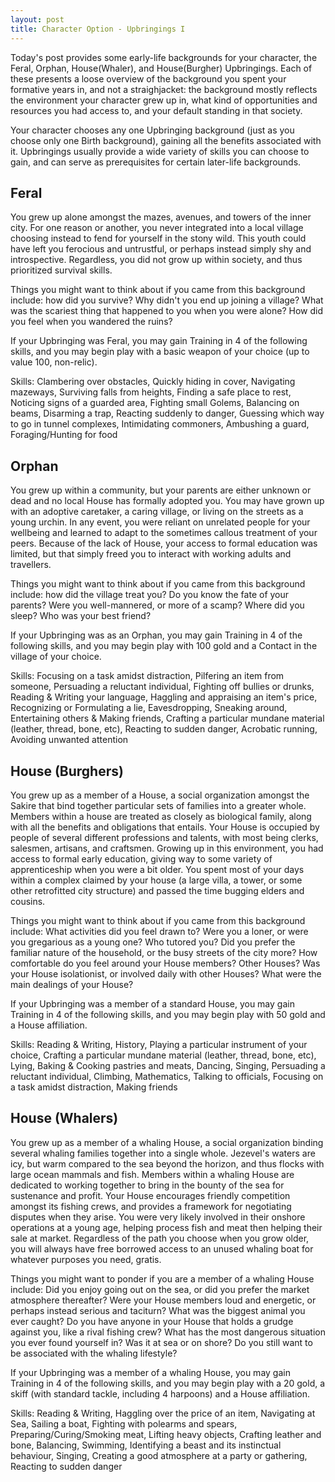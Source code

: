 ```yaml
---
layout: post
title: Character Option - Upbringings I
---
```


Today's post provides some early-life backgrounds for your character, the Feral, Orphan, House(Whaler), and House(Burgher) Upbringings. Each of these presents a loose overview of the background you spent your formative years in, and not a straighjacket: the background mostly reflects the environment your character grew up in, what kind of opportunities and resources you had access to, and your default standing in that society.

Your character chooses any one Upbringing background (just as you choose only one Birth background), gaining all the benefits associated with it. Upbringings usually provide a wide variety of skills you can choose to gain, and can serve as prerequisites for certain later-life backgrounds.
<h2>Feral</h2>
You grew up alone amongst the mazes, avenues, and towers of the inner city. For one reason or another, you never integrated into a local village choosing instead to fend for yourself in the stony wild. This youth could have left you ferocious and untrustful, or perhaps instead simply shy and introspective. Regardless, you did not grow up within society, and thus prioritized survival skills.

Things you might want to think about if you came from this background include: how did you survive? Why didn't you end up joining a village? What was the scariest thing that happened to you when you were alone? How did you feel when you wandered the ruins?

If your Upbringing was Feral, you may gain Training in 4 of the following skills, and you may begin play with a basic weapon of your choice (up to value 100, non-relic).

Skills: Clambering over obstacles, Quickly hiding in cover, Navigating mazeways, Surviving falls from heights, Finding a safe place to rest, Noticing signs of a guarded area, Fighting small Golems, Balancing on beams, Disarming a trap, Reacting suddenly to danger, Guessing which way to go in tunnel complexes, Intimidating commoners, Ambushing a guard, Foraging/Hunting for food
<h2>Orphan</h2>
You grew up within a community, but your parents are either unknown or dead and no local House has formally adopted you. You may have grown up with an adoptive caretaker, a caring village, or living on the streets as a young urchin. In any event, you were reliant on unrelated people for your wellbeing and learned to adapt to the sometimes callous treatment of your peers. Because of the lack of House, your access to formal education was limited, but that simply freed you to interact with working adults and travellers.

Things you might want to think about if you came from this background include: how did the village treat you? Do you know the fate of your parents? Were you well-mannered, or more of a scamp? Where did you sleep? Who was your best friend?

If your Upbringing was as an Orphan, you may gain Training in 4 of the following skills, and you may begin play with 100 gold and a Contact in the village of your choice.

Skills: Focusing on a task amidst distraction, Pilfering an item from someone, Persuading a reluctant individual, Fighting off bullies or drunks, Reading &amp; Writing your language, Haggling and appraising an item's price, Recognizing or Formulating a lie, Eavesdropping, Sneaking around, Entertaining others &amp; Making friends, Crafting a particular mundane material (leather, thread, bone, etc), Reacting to sudden danger, Acrobatic running, Avoiding unwanted attention
<h2>House (Burghers)</h2>
You grew up as a member of a House, a social organization amongst the Sakire that bind together particular sets of families into a greater whole. Members within a house are treated as closely as biological family, along with all the benefits and obligations that entails. Your House is occupied by people of several different professions and talents, with most being clerks, salesmen, artisans, and craftsmen. Growing up in this environment, you had access to formal early education, giving way to some variety of apprenticeship when you were a bit older. You spent most of your days within a complex claimed by your house (a large villa, a tower, or some other retrofitted city structure) and passed the time bugging elders and cousins.

Things you might want to think about if you came from this background include: What activities did you feel drawn to? Were you a loner, or were you gregarious as a young one? Who tutored you? Did you prefer the familiar nature of the household, or the busy streets of the city more? How comfortable do you feel around your House members? Other Houses? Was your House isolationist, or involved daily with other Houses? What were the main dealings of your House?

If your Upbringing was a member of a standard House, you may gain Training in 4 of the following skills, and you may begin play with 50 gold and a House affiliation.

Skills: Reading &amp; Writing, History, Playing a particular instrument of your choice, Crafting a particular mundane material (leather, thread, bone, etc), Lying, Baking &amp; Cooking pastries and meats, Dancing, Singing, Persuading a reluctant individual, Climbing, Mathematics, Talking to officials, Focusing on a task amidst distraction, Making friends
<h2>House (Whalers)</h2>
You grew up as a member of a whaling House, a social organization binding several whaling families together into a single whole. Jezevel's waters are icy, but warm compared to the sea beyond the horizon, and thus flocks with large ocean mammals and fish. Members within a whaling House are dedicated to working together to bring in the bounty of the sea for sustenance and profit. Your House encourages friendly competition amongst its fishing crews, and provides a framework for negotiating disputes when they arise. You were very likely involved in their onshore operations at a young age, helping process fish and meat then helping their sale at market. Regardless of the path you choose when you grow older, you will always have free borrowed access to an unused whaling boat for whatever purposes you need, gratis.

Things you might want to ponder if you are a member of a whaling House include: Did you enjoy going out on the sea, or did you prefer the market atmosphere thereafter? Were your House members loud and energetic, or perhaps instead serious and taciturn? What was the biggest animal you ever caught? Do you have anyone in your House that holds a grudge against you, like a rival fishing crew? What has the most dangerous situation you ever found yourself in? Was it at sea or on shore? Do you still want to be associated with the whaling lifestyle?

If your Upbringing was a member of a whaling House, you may gain Training in 4 of the following skills, and you may begin play with a 20 gold, a skiff (with standard tackle, including 4 harpoons) and a House affiliation.

Skills: Reading &amp; Writing, Haggling over the price of an item, Navigating at Sea, Sailing a boat, Fighting with polearms and spears, Preparing/Curing/Smoking meat, Lifting heavy objects, Crafting leather and bone, Balancing, Swimming, Identifying a beast and its instinctual behaviour, Singing, Creating a good atmosphere at a party or gathering, Reacting to sudden danger
